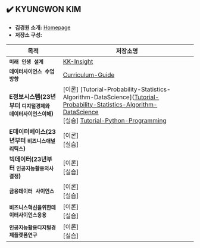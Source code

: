 ## ✔️ KYUNGWON KIM
- **김경원 소개:** [Homepage](https://sites.google.com/view/thekimk)
- **저장소 구성:** 

| 목적 | 저장소명 |
|---|---|
| **`미래 인생 설계`** | [KK-Insight](https://github.com/thekimk/KK-Insight) |
| **`데이터사이언스 수업방향`** | [Curriculum-Guide](https://github.com/thekimk/Curriculum-Guide) |
| **E정보시스템(23년부터 `디지털경제와 데이터사이언스이해`)** | [이론] [Tutorial-Probability-Statistics-Algorithm-DataScience]([Tutorial-Probability-Statistics-Algorithm-DataScience](https://github.com/thekimk/Tutorial-Probability-Statistics-Algorithm-DataScience) <br> [실습] [Tutorial-Python-Programming](https://github.com/thekimk/Tutorial-Python-Programming) |
| **E데이터베이스(23년부터 `비즈니스애널리틱스`)** | [이론] <br> [실습] |
| **빅데이터(23년부터 `인공지능활용의사결정`)** | [이론] <br> [실습] |
| **`금융데이터 사이언스`** | [이론] <br> [실습] |
| **`비즈니스혁신을위한데이터사이언스응용`** | [이론] <br> [실습] |
| **`인공지능활용디지털경제플랫폼연구`** | [이론] <br> [실습] |
